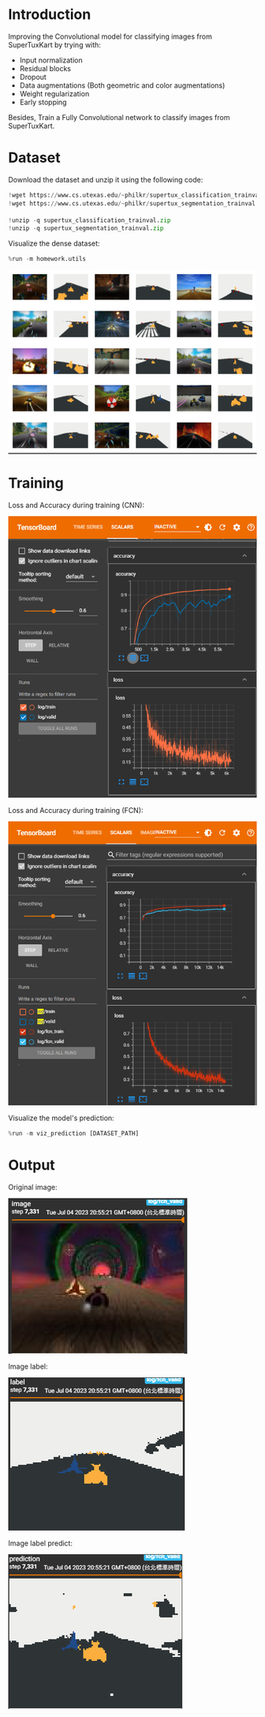 # Introduction
Improving the Convolutional model for classifying images from SuperTuxKart by trying with:
- Input normalization
- Residual blocks
- Dropout
- Data augmentations (Both geometric and color augmentations)
- Weight regularization
- Early stopping
  
Besides, Train a Fully Convolutional network to classify images from SuperTuxKart.

# Dataset
Download the dataset and unzip it using the following code:

```python
!wget https://www.cs.utexas.edu/~philkr/supertux_classification_trainval.zip
!wget https://www.cs.utexas.edu/~philkr/supertux_segmentation_trainval.zip

!unzip -q supertux_classification_trainval.zip
!unzip -q supertux_segmentation_trainval.zip
```

Visualize the dense dataset:
```python
%run -m homework.utils
```
![dense data](dense_dataset.png)

# Training
Loss and Accuracy during training (CNN):

![train](training_cnn.png)

Loss and Accuracy during training (FCN):

![train](training_fcn.png)

Visualize the model's prediction:
```python
%run -m viz_prediction [DATASET_PATH]
```

# Output
Original image:

![visualization](vaild_data.png)

Image label:

![visualization](vaild_label.png)

Image label predict:

![visualization](vaild_pred.png)
